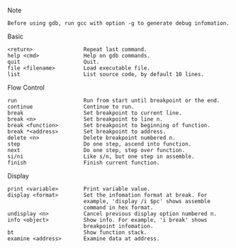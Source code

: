 Note

    Before using gdb, run gcc with option -g to generate debug infomation.

Basic

    <return>                Repeat last command.
    help <cmd>              Help on gdb commands.
    quit                    Quit.
    file <filename>         Load executable file.
    list                    List source code, by default 10 lines.

Flow Control

    run                     Run from start until breakpoint or the end.
    continue                Continue to run.
    break                   Set breakpoint to current line.
    break <n>               Set breakpoint to line n.
    break <function>        Set breakpoint to beginning of function.
    break *<address>        Set breakpoint to address.
    delete <n>              Delete breakpoint numbered n.
    step                    Do one step, ascend into function.
    next                    Do one step, step over function.
    si/ni                   Like s/n, but one step in assemble.
    finish                  Finish current function.

Display

    print <variable>        Print variable value.
    display <format>        Set the infomation format at break. For
                            example, 'display /i $pc' shows assemble
                            command in hex format.
    undisplay <n>           Cancel previous display option numbered n.
    info <object>           Show info. For example, 'i break' shows
                            breakpoint infomation.
    bt                      Show function stack.
    examine <address>       Examine data at address.
